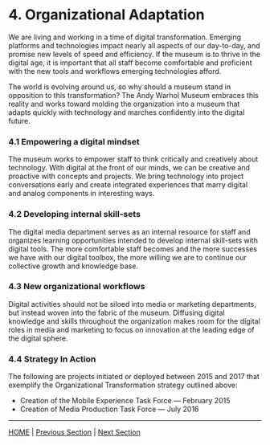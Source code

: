 # 4. Organizational Adaptation

We are living and working in a time of digital transformation. Emerging platforms and technologies impact nearly all aspects of our day-to-day, and promise new levels of speed and efficiency. If the museum is to thrive in the digital age, it is important that all staff become comfortable and proficient with the new tools and workflows emerging technologies afford.

The world is evolving around us, so why should a museum stand in opposition to this transformation? The Andy Warhol Museum embraces this reality and works toward molding the organization into a museum that adapts quickly with technology and marches confidently into the digital future.

### 4.1 Empowering a digital mindset

The museum works to empower staff to think critically and creatively about technology. With digital at the front of our minds, we can be creative and proactive with concepts and projects. We bring technology into project conversations early and create integrated experiences that marry digital and analog components in interesting ways.

### 4.2 Developing internal skill-sets

The digital media department serves as an internal resource for staff and organizes learning opportunities intended to develop internal skill-sets with digital tools. The more comfortable staff becomes and the more successes we have with our digital toolbox, the more willing we are to continue our collective growth and knowledge base. 

### 4.3 New organizational workflows

Digital activities should not be siloed into media or marketing departments, but instead woven into the fabric of the museum. Diffusing digital knowledge and skills throughout the organization makes room for the digital roles in media and marketing to focus on innovation at the leading edge of the digital sphere.

### 4.4 Strategy In Action

The following are projects initiated or deployed between 2015 and 2017 that exemplify the Organizational Transformation strategy outlined above:

* Creation of the Mobile Experience Task Force — February 2015
* Creation of Media Production Task Force — July 2016

-----

[HOME](index.md) | [Previous Section](03_Narratives_and_Access.md) | [Next Section](05_Time_Based_Media.md)
